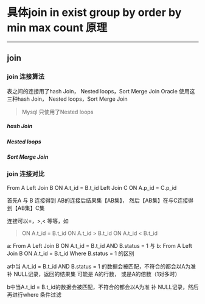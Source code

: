 
# 具体join in exist group by  order by min max  count 原理

---
## join
### join 连接算法
表之间的连接用了hash Join， Nested loops，Sort Merge Join
Oracle 使用这三种hash Join， Nested loops，Sort Merge Join

> Mysql 只使用了Nested loops

##### hash Join

##### Nested loops 
##### Sort Merge Join





### join 连接对比
From A 
Left Join B ON A.t_id = B.t_id 
Left Join C ON A.p_id = C.p_id 

首先A 与 B 连接得到 AB的连接后结果集【AB集】，
然后【AB集】在与C连接得到【AB集】C集

连接可以=，>,< 等等，如
> ON A.t_id = B.t_id 
> ON A.t_id > B.t_id 
> ON A.t_id < B.t_id 

a:  From A  Left Join B ON A.t_id = B.t_id AND B.status = 1
与
b:  From A  Left Join B ON A.t_id = B.t_id Where B.status = 1
的区别

a中当 A.t_id = B.t_id AND B.status = 1 的数据会被匹配，不符合的都会以A为准 补 NULL记录，返回的结果集 可能是 A的行数， 或是A的倍数（1对多时）

b中当A.t_id = B.t_id的数据会被匹配，不符合的都会以A为准 补 NULL记录，然后再进行where 条件过滤



















